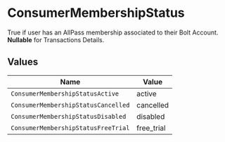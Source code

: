 # ConsumerMembershipStatus

True if user has an AllPass membership associated to their Bolt Account. **Nullable** for Transactions Details.


## Values

| Name                                | Value                               |
| ----------------------------------- | ----------------------------------- |
| `ConsumerMembershipStatusActive`    | active                              |
| `ConsumerMembershipStatusCancelled` | cancelled                           |
| `ConsumerMembershipStatusDisabled`  | disabled                            |
| `ConsumerMembershipStatusFreeTrial` | free_trial                          |